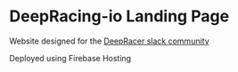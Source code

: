 # DeepRacing-io Landing Page

Website designed for the [DeepRacer slack community](deepracing.io)

Deployed using Firebase Hosting
